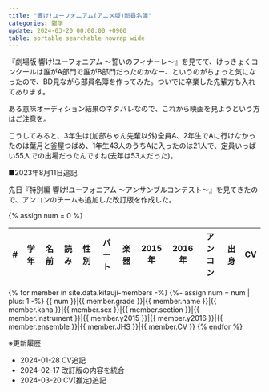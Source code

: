 ```yaml
---
title: "響け!ユーフォニアム(アニメ版)部員名簿"
categories: 雑学
update: 2024-03-20 00:00:00 +0900
table: sortable searchable nowrap wide
---
```


『劇場版 響け!ユーフォニアム ～誓いのフィナーレ～』を見てて、けっきょくコンクールは誰がA部門で誰がB部門だったのかなー、というのがちょっと気になったので、BD見ながら部員名簿を作ってみた。ついでに卒業した先輩方も入れてあります。

ある意味オーディション結果のネタバレなので、これから映画を見ようという方はご注意を。

こうしてみると、3年生は(加部ちゃん先輩以外)全員A、2年生でAに行けなかったのは葉月と釜屋つばめ、1年生43人のうちAに入ったのは21人で、定員いっぱい55人での出場だったんですね(去年は53人だった)。

■2023年8月11日追記

先日『特別編 響け!ユーフォニアム ～アンサンブルコンテスト～』を見てきたので、アンコンのチームも追加した改訂版を作成した。

{% assign num = 0 %}

\#|学年|名前|読み|性別|パート|楽器|2015年|2016年|アンコン|出身|CV
-:|-|-|-|-|-|-|-|-|-|-|-
{% for member in site.data.kitauji-members -%}
{%- assign num = num | plus: 1 -%}
{{ num }}|{{ member.grade }}|{{ member.name }}|{{ member.kana }}|{{ member.sex }}|{{ member.section }}|{{ member.instrument }}|{{ member.y2015 }}|{{ member.y2016 }}|{{ member.ensemble }}|{{ member.JHS }}|{{ member.CV }}
{% endfor %}

※更新履歴

- 2024-01-28 CV追記
- 2024-02-17 改訂版の内容を統合
- 2024-03-20 CV(推定)追記
